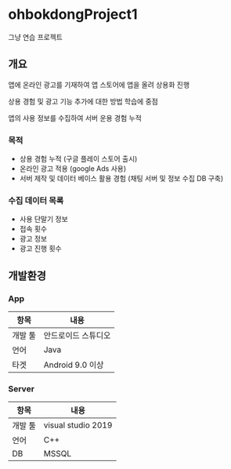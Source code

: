 # ohbokdongProject1
그냥 연습 프로젝트

## 개요
앱에 온라인 광고를 기재하여 앱 스토어에 앱을 올려 상용화 진행

상용 경험 및 광고 기능 추가에 대한 방법 학습에 중점

앱의 사용 정보를 수집하여 서버 운용 경험 누적

### 목적 
- 상용 경험 누적 (구글 플레이 스토어 출시)
- 온라인 광고 적용 (google Ads 사용)
- 서버 제작 및 데이터 베이스 활용 경험 (채팅 서버 및 정보 수집 DB 구축)


### 수집 데이터 목록
- 사용 단말기 정보
- 접속 횟수 
- 광고 정보
- 광고 진행 횟수 

## 개발환경

### App
|항목|내용|
|----|---|
|개발 툴|안드로이드 스튜디오|
|언어| Java|
|타겟|Android 9.0 이상 |

### Server
|항목|내용|
|----|---|
|개발 툴|visual studio 2019|
|언어| C++|
|DB|MSSQL|







